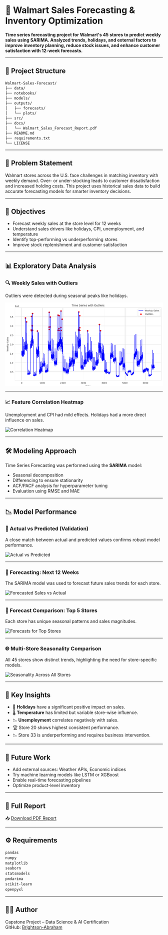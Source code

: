
# 🛒 Walmart Sales Forecasting & Inventory Optimization

**Time series forecasting project for Walmart's 45 stores to predict weekly sales using SARIMA. Analyzed trends, holidays, and external factors to improve inventory planning, reduce stock issues, and enhance customer satisfaction with 12-week forecasts.**

---

## 📁 Project Structure

```
Walmart-Sales-Forecast/
├── data/
├── notebooks/
├── models/
├── outputs/
│   ├── forecasts/
│   └── plots/
├── src/
├── docs/
│   └── Walmart_Sales_Forecast_Report.pdf
├── README.md
├── requirements.txt
└── LICENSE
```

---

## 🧠 Problem Statement

Walmart stores across the U.S. face challenges in matching inventory with weekly demand. Over- or under-stocking leads to customer dissatisfaction and increased holding costs. This project uses historical sales data to build accurate forecasting models for smarter inventory decisions.

---

## 🎯 Objectives

- Forecast weekly sales at the store level for 12 weeks
- Understand sales drivers like holidays, CPI, unemployment, and temperature
- Identify top-performing vs underperforming stores
- Improve stock replenishment and customer satisfaction

---

## 📊 Exploratory Data Analysis

### 🔍 Weekly Sales with Outliers

Outliers were detected during seasonal peaks like holidays.

![Weekly Sales with Outliers](timeseries_outliers_final.png)

---

### 📈 Feature Correlation Heatmap

Unemployment and CPI had mild effects. Holidays had a more direct influence on sales.

![Correlation Heatmap](images/correlation_heatmap.png)

---

## 🛠️ Modeling Approach

Time Series Forecasting was performed using the **SARIMA** model:

- Seasonal decomposition
- Differencing to ensure stationarity
- ACF/PACF analysis for hyperparameter tuning
- Evaluation using RMSE and MAE

---

## 📉 Model Performance

### 🧪 Actual vs Predicted (Validation)

A close match between actual and predicted values confirms robust model performance.

![Actual vs Predicted](images/actual_vs_predicted.png)

---

### 🔮 Forecasting: Next 12 Weeks

The SARIMA model was used to forecast future sales trends for each store.

![Forecasted Sales vs Actual](images/actual_vs_forecasted.png)

---

### 🏪 Forecast Comparison: Top 5 Stores

Each store has unique seasonal patterns and sales magnitudes.

![Forecasts for Top Stores](images/top_stores_forecast.png)

---

### 🌐 Multi-Store Seasonality Comparison

All 45 stores show distinct trends, highlighting the need for store-specific models.

![Seasonality Across All Stores](images/seasonality_all_stores.png)

---

## 📌 Key Insights

- 📆 **Holidays** have a significant positive impact on sales.
- 🌡️ **Temperature** has limited but variable store-wise influence.
- 📉 **Unemployment** correlates negatively with sales.
- 🏆 Store 20 shows highest consistent performance.
- 📉 Store 33 is underperforming and requires business intervention.

---

## 🚀 Future Work

- Add external sources: Weather APIs, Economic indices
- Try machine learning models like LSTM or XGBoost
- Enable real-time forecasting pipelines
- Optimize product-level inventory

---

## 📄 Full Report

📥 [Download PDF Report](docs/Walmart_Sales_Forecast_Report.pdf)

---

## ⚙️ Requirements

```txt
pandas
numpy
matplotlib
seaborn
statsmodels
pmdarima
scikit-learn
openpyxl
```

---

## 👨‍💻 Author

Capstone Project – Data Science & AI Certification  
GitHub: [Brightson-Abraham](https://github.com/Brightson-Abraham)
